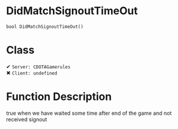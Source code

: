 # DidMatchSignoutTimeOut
```
bool DidMatchSignoutTimeOut()
```
# Class
✔ `Server: CDOTAGamerules`  
✖ `Client: undefined`  

# Function Description
true when we have waited some time after end of the game and not received signout
